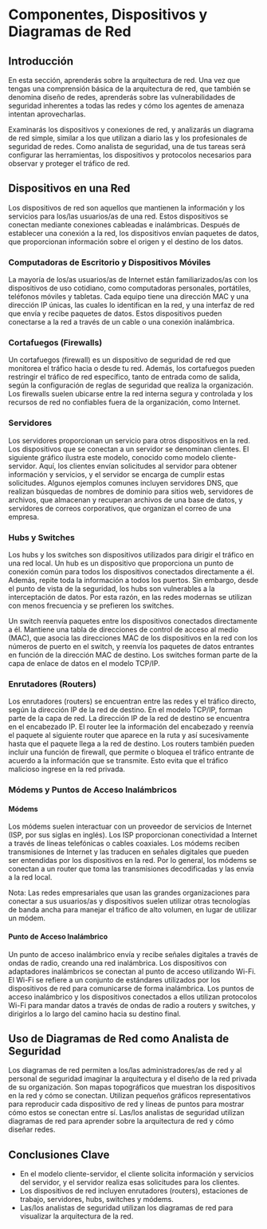 # Componentes, Dispositivos y Diagramas de Red

## Introducción

En esta sección, aprenderás sobre la arquitectura de red. Una vez que tengas una comprensión básica de la arquitectura de red, que también se denomina diseño de redes, aprenderás sobre las vulnerabilidades de seguridad inherentes a todas las redes y cómo los agentes de amenaza intentan aprovecharlas. 

Examinarás los dispositivos y conexiones de red, y analizarás un diagrama de red simple, similar a los que utilizan a diario las y los profesionales de seguridad de redes. Como analista de seguridad, una de tus tareas será configurar las herramientas, los dispositivos y protocolos necesarios para observar y proteger el tráfico de red.

## Dispositivos en una Red

Los dispositivos de red son aquellos que mantienen la información y los servicios para los/las usuarios/as de una red. Estos dispositivos se conectan mediante conexiones cableadas e inalámbricas. Después de establecer una conexión a la red, los dispositivos envían paquetes de datos, que proporcionan información sobre el origen y el destino de los datos.

### Computadoras de Escritorio y Dispositivos Móviles

La mayoría de los/as usuarios/as de Internet están familiarizados/as con los dispositivos de uso cotidiano, como computadoras personales, portátiles, teléfonos móviles y tabletas. Cada equipo tiene una dirección MAC y una dirección IP únicas, las cuales lo identifican en la red, y una interfaz de red que envía y recibe paquetes de datos. Estos dispositivos pueden conectarse a la red a través de un cable o una conexión inalámbrica.

### Cortafuegos (Firewalls)

Un cortafuegos (firewall) es un dispositivo de seguridad de red que monitorea el tráfico hacia o desde tu red. Además, los cortafuegos pueden restringir el tráfico de red específico, tanto de entrada como de salida, según la configuración de reglas de seguridad que realiza la organización. Los firewalls suelen ubicarse entre la red interna segura y controlada y los recursos de red no confiables fuera de la organización, como Internet.

### Servidores

Los servidores proporcionan un servicio para otros dispositivos en la red. Los dispositivos que se conectan a un servidor se denominan clientes. El siguiente gráfico ilustra este modelo, conocido como modelo cliente-servidor. Aquí, los clientes envían solicitudes al servidor para obtener información y servicios, y el servidor se encarga de cumplir estas solicitudes. Algunos ejemplos comunes incluyen servidores DNS, que realizan búsquedas de nombres de dominio para sitios web, servidores de archivos, que almacenan y recuperan archivos de una base de datos, y servidores de correos corporativos, que organizan el correo de una empresa.

### Hubs y Switches

Los hubs y los switches son dispositivos utilizados para dirigir el tráfico en una red local. Un hub es un dispositivo que proporciona un punto de conexión común para todos los dispositivos conectados directamente a él. Además, repite toda la información a todos los puertos. Sin embargo, desde el punto de vista de la seguridad, los hubs son vulnerables a la interceptación de datos. Por esta razón, en las redes modernas se utilizan con menos frecuencia y se prefieren los switches.

Un switch reenvía paquetes entre los dispositivos conectados directamente a él. Mantiene una tabla de direcciones de control de acceso al medio (MAC), que asocia las direcciones MAC de los dispositivos en la red con los números de puerto en el switch, y reenvía los paquetes de datos entrantes en función de la dirección MAC de destino. Los switches forman parte de la capa de enlace de datos en el modelo TCP/IP.

### Enrutadores (Routers)

Los enrutadores (routers) se encuentran entre las redes y el tráfico directo, según la dirección IP de la red de destino. En el modelo TCP/IP, forman parte de la capa de red. La dirección IP de la red de destino se encuentra en el encabezado IP. El router lee la información del encabezado y reenvía el paquete al siguiente router que aparece en la ruta y así sucesivamente hasta que el paquete llega a la red de destino. Los routers también pueden incluir una función de firewall, que permite o bloquea el tráfico entrante de acuerdo a la información que se transmite. Esto evita que el tráfico malicioso ingrese en la red privada.

### Módems y Puntos de Acceso Inalámbricos

#### Módems

Los módems suelen interactuar con un proveedor de servicios de Internet (ISP, por sus siglas en inglés). Los ISP proporcionan conectividad a Internet a través de líneas telefónicas o cables coaxiales. Los módems reciben transmisiones de Internet y las traducen en señales digitales que pueden ser entendidas por los dispositivos en la red. Por lo general, los módems se conectan a un router que toma las transmisiones decodificadas y las envía a la red local.

Nota: Las redes empresariales que usan las grandes organizaciones para conectar a sus usuarios/as y dispositivos suelen utilizar otras tecnologías de banda ancha para manejar el tráfico de alto volumen, en lugar de utilizar un módem.

#### Punto de Acceso Inalámbrico

Un punto de acceso inalámbrico envía y recibe señales digitales a través de ondas de radio, creando una red inalámbrica. Los dispositivos con adaptadores inalámbricos se conectan al punto de acceso utilizando Wi-Fi. El Wi-Fi se refiere a un conjunto de estándares utilizados por los dispositivos de red para comunicarse de forma inalámbrica. Los puntos de acceso inalámbrico y los dispositivos conectados a ellos utilizan protocolos Wi-Fi para mandar datos a través de ondas de radio a routers y switches, y dirigirlos a lo largo del camino hacia su destino final.

## Uso de Diagramas de Red como Analista de Seguridad

Los diagramas de red permiten a los/las administradores/as de red y al personal de seguridad imaginar la arquitectura y el diseño de la red privada de su organización. Son mapas topográficos que muestran los dispositivos en la red y cómo se conectan. Utilizan pequeños gráficos representativos para reproducir cada dispositivo de red y líneas de puntos para mostrar cómo estos se conectan entre sí. Las/los analistas de seguridad utilizan diagramas de red para aprender sobre la arquitectura de red y cómo diseñar redes.

## Conclusiones Clave

- En el modelo cliente-servidor, el cliente solicita información y servicios del servidor, y el servidor realiza esas solicitudes para los clientes.
- Los dispositivos de red incluyen enrutadores (routers), estaciones de trabajo, servidores, hubs, switches y módems.
- Las/los analistas de seguridad utilizan los diagramas de red para visualizar la arquitectura de la red.
